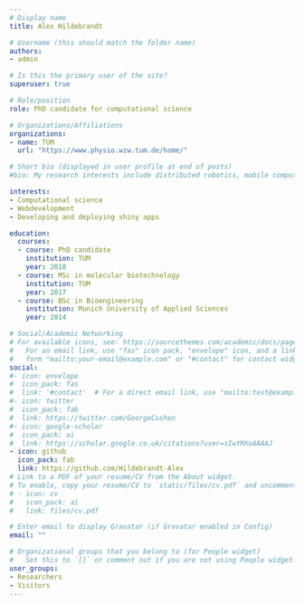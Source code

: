 ```yaml
---
# Display name
title: Alex Hildebrandt

# Username (this should match the folder name)
authors:
- admin

# Is this the primary user of the site?
superuser: true

# Role/position
role: PhD candidate for computational science

# Organizations/Affiliations
organizations:
- name: TUM
  url: "https://www.physio.wzw.tum.de/home/"

# Short bio (displayed in user profile at end of posts)
#bio: My research interests include distributed robotics, mobile computing and #programmable matter.

interests:
- Computational science
- Webdevelopment
- Developing and deploying shiny apps

education:
  courses:
  - course: PhD candidate
    institution: TUM
    year: 2018
  - course: MSc in molecular biotechnology
    institution: TUM
    year: 2017
  - course: BSc in Bioengineering
    institution: Munich University of Applied Sciences
    year: 2014

# Social/Academic Networking
# For available icons, see: https://sourcethemes.com/academic/docs/page-builder/#icons
#   For an email link, use "fas" icon pack, "envelope" icon, and a link in the
#   form "mailto:your-email@example.com" or "#contact" for contact widget.
social:
#- icon: envelope
#  icon_pack: fas
#  link: '#contact'  # For a direct email link, use "mailto:test@example.org".
#- icon: twitter
#  icon_pack: fab
#  link: https://twitter.com/GeorgeCushen
#- icon: google-scholar
#  icon_pack: ai
#  link: https://scholar.google.co.uk/citations?user=sIwtMXoAAAAJ
- icon: github
  icon_pack: fab
  link: https://github.com/Hildebrandt-Alex
# Link to a PDF of your resume/CV from the About widget.
# To enable, copy your resume/CV to `static/files/cv.pdf` and uncomment the lines below.
# - icon: cv
#   icon_pack: ai
#   link: files/cv.pdf

# Enter email to display Gravatar (if Gravatar enabled in Config)
email: ""

# Organizational groups that you belong to (for People widget)
#   Set this to `[]` or comment out if you are not using People widget.
user_groups:
- Researchers
- Visitors
---
```



